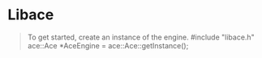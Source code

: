 Libace
======

> To get started, create an instance of the engine.
> #include "libace.h"
> ace::Ace *AceEngine = ace::Ace::getInstance();
